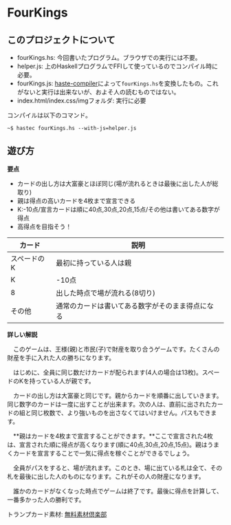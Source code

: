 FourKings
=========

このプロジェクトについて
-----

- fourKings.hs: 今回書いたプログラム。ブラウザでの実行には不要。
- helper.js: 上のHaskellプログラムでFFIして使っているのでコンパイル時に必要。
- fourKings.js: [haste-compiler](https://github.com/valderman/haste-compiler)によって`fourKings.hs`を変換したもの。これがないと実行は出来ないが、およそ人の読むものではない。
- index.html/index.css/imgフォルダ: 実行に必要

コンパイルは以下のコマンド。

```
~$ hastec fourKings.hs --with-js=helper.js
```

遊び方
------

**要点**

-   カードの出し方は大富豪とほぼ同じ(場が流れるときは最後に出した人が総取り)
-   親は得点の高いカードを4枚まで宣言できる
-   K:-10点/宣言カードは順に40点,30点,20点,15点/その他は書いてある数字が得点
-   高得点を目指そう！

|カード        | 説明 |
|-------------|--------------------------------------------------|
|スペードのK   | 最初に持っている人は親 |
|K           |  -10点 |
|8           |  出した時点で場が流れる(8切り) |
|その他       | 通常のカードは書いてある数字がそのまま得点になる |

**詳しい解説**

　このゲームは、王様(親)と市民(子)で財産を取り合うゲームです。たくさんの財産を手に入れた人の勝ちになります。

　はじめに、全員に同じ数だけカードが配られます(4人の場合は13枚)。スペードのKを持っている人が親です。

　カードの出し方は大富豪と同じです。親からカードを順番に出していきます。同じ数字のカードは一度に出すことが出来ます。次の人は、直前に出されたカードの組と同じ枚数で、より強いものを出さなくてはいけません。パスもできます。

　**親はカードを4枚まで宣言することができます。**ここで宣言された4枚は、宣言された順に得点が高くなります(順に40点,30点,20点,15点)。親はうまくカードを宣言することで一気に得点を稼ぐことができるでしょう。

　全員がパスをすると、場が流れます。このとき、場に出ている札は全て、その札を最後に出した人のものになります。これがその人の財産になります。

　誰かのカードがなくなった時点でゲームは終了です。最後に得点を計算して、一番多かった人の勝利です。

トランプカード素材:
[無料素材倶楽部](http://sozai.7gates.net/docs/trump/)

